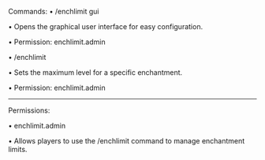 Commands:
•  /enchlimit gui

•  Opens the graphical user interface for easy configuration.
  
•  Permission: enchlimit.admin
  
•  /enchlimit <enchantment> <level>

•  Sets the maximum level for a specific enchantment.
  
•  Permission: enchlimit.admin
  
-------------------------------

Permissions:

•  enchlimit.admin

•  Allows players to use the /enchlimit command to manage enchantment limits.

